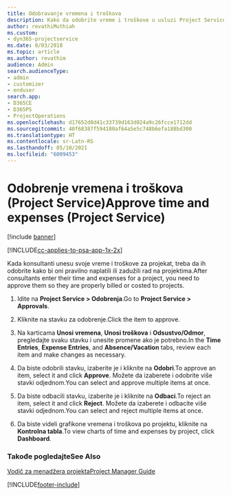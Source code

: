 ```yaml
---
title: Odobravanje vremena i troškova
description: Kako da odobrite vreme i troškove u usluzi Project Service
author: revathiMuthiah
ms.custom:
- dyn365-projectservice
ms.date: 8/03/2018
ms.topic: article
ms.author: revathim
audience: Admin
search.audienceType:
- admin
- customizer
- enduser
search.app:
- D365CE
- D365PS
- ProjectOperations
ms.openlocfilehash: d17652d0d41c33739d163d024a9c26fcce1712dd
ms.sourcegitcommit: 40f68387f594180af64a5e5c748b6efa188bd300
ms.translationtype: HT
ms.contentlocale: sr-Latn-RS
ms.lasthandoff: 05/10/2021
ms.locfileid: "6009453"
---
```

# <a name="approve-time-and-expenses-project-service"></a><span data-ttu-id="64851-103">Odobrenje vremena i troškova (Project Service)</span><span class="sxs-lookup"><span data-stu-id="64851-103">Approve time and expenses (Project Service)</span></span>

[!include [banner](../includes/psa-now-project-operations.md)]

[!INCLUDE[cc-applies-to-psa-app-1x-2x](../includes/cc-applies-to-psa-app-1x-2x.md)]

<span data-ttu-id="64851-104">Kada konsultanti unesu svoje vreme i troškove za projekat, treba da ih odobrite kako bi oni pravilno naplatili ili zadužili rad na projektima.</span><span class="sxs-lookup"><span data-stu-id="64851-104">After consultants enter their time and expenses for a project, you need to approve them so they are properly billed or costed to projects.</span></span>  
  
1.  <span data-ttu-id="64851-105">Idite na **Project Service > Odobrenja**.</span><span class="sxs-lookup"><span data-stu-id="64851-105">Go to **Project Service > Approvals**.</span></span>  
  
2.  <span data-ttu-id="64851-106">Kliknite na stavku za odobrenje.</span><span class="sxs-lookup"><span data-stu-id="64851-106">Click the item to approve.</span></span>  
  
3.  <span data-ttu-id="64851-107">Na karticama **Unosi vremena**, **Unosi troškova** i **Odsustvo/Odmor**, pregledajte svaku stavku i unesite promene ako je potrebno.</span><span class="sxs-lookup"><span data-stu-id="64851-107">In the **Time Entries**, **Expense Entries**, and **Absence/Vacation** tabs, review each item and make changes as necessary.</span></span>  
  
4.  <span data-ttu-id="64851-108">Da biste odobrili stavku, izaberite je i kliknite na **Odobri**.</span><span class="sxs-lookup"><span data-stu-id="64851-108">To approve an item, select it and click **Approve**.</span></span> <span data-ttu-id="64851-109">Možete da izaberete i odobrite više stavki odjednom.</span><span class="sxs-lookup"><span data-stu-id="64851-109">You can select and approve multiple items at once.</span></span>  
  
5.  <span data-ttu-id="64851-110">Da biste odbacili stavku, izaberite je i kliknite na **Odbaci**.</span><span class="sxs-lookup"><span data-stu-id="64851-110">To reject an item, select it and click **Reject**.</span></span> <span data-ttu-id="64851-111">Možete da izaberete i odbacite više stavki odjednom.</span><span class="sxs-lookup"><span data-stu-id="64851-111">You can select and reject multiple items at once.</span></span>  
  
6.  <span data-ttu-id="64851-112">Da biste videli grafikone vremena i troškova po projektu, kliknite na **Kontrolna tabla**.</span><span class="sxs-lookup"><span data-stu-id="64851-112">To view charts of time and expenses by project, click **Dashboard**.</span></span>  
  
### <a name="see-also"></a><span data-ttu-id="64851-113">Takođe pogledajte</span><span class="sxs-lookup"><span data-stu-id="64851-113">See Also</span></span>  
 [<span data-ttu-id="64851-114">Vodič za menadžera projekta</span><span class="sxs-lookup"><span data-stu-id="64851-114">Project Manager Guide</span></span>](../psa/project-manager-guide.md)


[!INCLUDE[footer-include](../includes/footer-banner.md)]